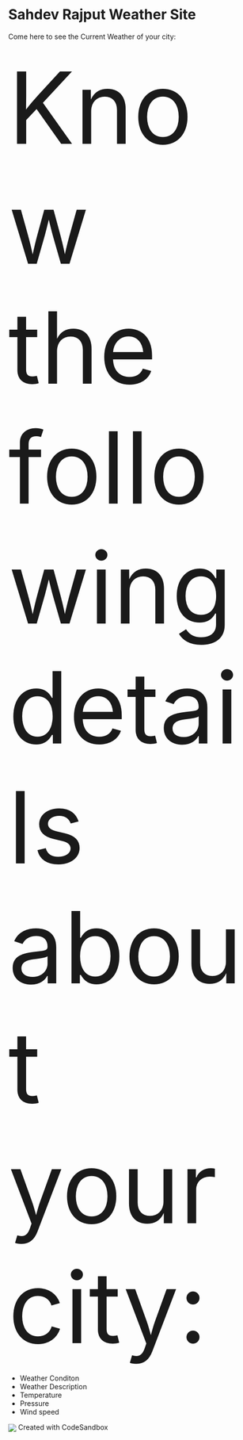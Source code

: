 # Sahdev Rajput Weather Site
Come here to see the Current Weather of your city:

<div style="font-size:200px">Know the following details about your city: </div>
<ul>
  <li>Weather Conditon</li>
  <li>Weather Description</li>
  <li>Temperature</li>
  <li>Pressure</li>
  <li>Wind speed</li>
  </ul>
<img align="center" src="https://media3.giphy.com/media/3oEjHGZkrolm9UgvM4/200w.webp?cid=ecf05e478njc3qmry50y8jv69e0u05ec7zs1zhispwkw6yz7&ep=v1_gifs_search&rid=200w.webp&ct=g">
Created with CodeSandbox

